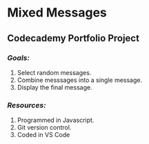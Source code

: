 # Mixed Messages
## Codecademy Portfolio Project
### ***Goals:***
1. Select random messages.
2. Combine messsages into a single message.
3. Display the final message.

### ***Resources:***
1.  Programmed in Javascript.
2. Git version control.
3. Coded in VS Code